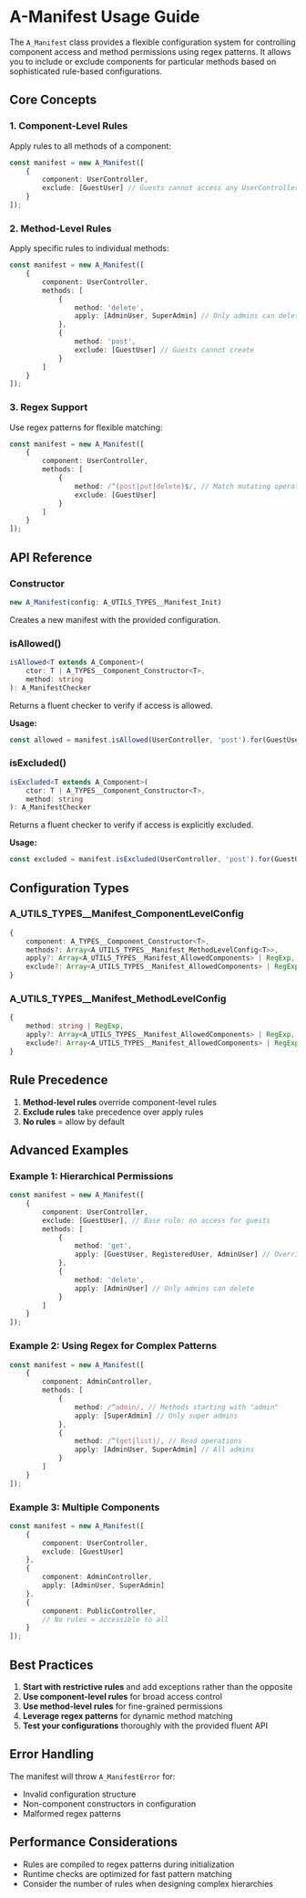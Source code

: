 # A-Manifest Usage Guide

The `A_Manifest` class provides a flexible configuration system for controlling component access and method permissions using regex patterns. It allows you to include or exclude components for particular methods based on sophisticated rule-based configurations.

## Core Concepts

### 1. **Component-Level Rules**
Apply rules to all methods of a component:

```typescript
const manifest = new A_Manifest([
    {
        component: UserController,
        exclude: [GuestUser] // Guests cannot access any UserController methods
    }
]);
```

### 2. **Method-Level Rules**
Apply specific rules to individual methods:

```typescript
const manifest = new A_Manifest([
    {
        component: UserController,
        methods: [
            {
                method: 'delete',
                apply: [AdminUser, SuperAdmin] // Only admins can delete
            },
            {
                method: 'post',
                exclude: [GuestUser] // Guests cannot create
            }
        ]
    }
]);
```

### 3. **Regex Support**
Use regex patterns for flexible matching:

```typescript
const manifest = new A_Manifest([
    {
        component: UserController,
        methods: [
            {
                method: /^(post|put|delete)$/, // Match mutating operations
                exclude: [GuestUser]
            }
        ]
    }
]);
```

## API Reference

### Constructor
```typescript
new A_Manifest(config: A_UTILS_TYPES__Manifest_Init)
```

Creates a new manifest with the provided configuration.

### isAllowed()
```typescript
isAllowed<T extends A_Component>(
    ctor: T | A_TYPES__Component_Constructor<T>,
    method: string
): A_ManifestChecker
```

Returns a fluent checker to verify if access is allowed.

**Usage:**
```typescript
const allowed = manifest.isAllowed(UserController, 'post').for(GuestUser);
```

### isExcluded()
```typescript
isExcluded<T extends A_Component>(
    ctor: T | A_TYPES__Component_Constructor<T>,
    method: string
): A_ManifestChecker
```

Returns a fluent checker to verify if access is explicitly excluded.

**Usage:**
```typescript
const excluded = manifest.isExcluded(UserController, 'post').for(GuestUser);
```

## Configuration Types

### A_UTILS_TYPES__Manifest_ComponentLevelConfig
```typescript
{
    component: A_TYPES__Component_Constructor<T>,
    methods?: Array<A_UTILS_TYPES__Manifest_MethodLevelConfig<T>>,
    apply?: Array<A_UTILS_TYPES__Manifest_AllowedComponents> | RegExp,
    exclude?: Array<A_UTILS_TYPES__Manifest_AllowedComponents> | RegExp
}
```

### A_UTILS_TYPES__Manifest_MethodLevelConfig
```typescript
{
    method: string | RegExp,
    apply?: Array<A_UTILS_TYPES__Manifest_AllowedComponents> | RegExp,
    exclude?: Array<A_UTILS_TYPES__Manifest_AllowedComponents> | RegExp
}
```

## Rule Precedence

1. **Method-level rules** override component-level rules
2. **Exclude rules** take precedence over apply rules
3. **No rules** = allow by default

## Advanced Examples

### Example 1: Hierarchical Permissions
```typescript
const manifest = new A_Manifest([
    {
        component: UserController,
        exclude: [GuestUser], // Base rule: no access for guests
        methods: [
            {
                method: 'get',
                apply: [GuestUser, RegisteredUser, AdminUser] // Override: guests can read
            },
            {
                method: 'delete',
                apply: [AdminUser] // Only admins can delete
            }
        ]
    }
]);
```

### Example 2: Using Regex for Complex Patterns
```typescript
const manifest = new A_Manifest([
    {
        component: AdminController,
        methods: [
            {
                method: /^admin/, // Methods starting with "admin"
                apply: [SuperAdmin] // Only super admins
            },
            {
                method: /^(get|list)/, // Read operations
                apply: [AdminUser, SuperAdmin] // All admins
            }
        ]
    }
]);
```

### Example 3: Multiple Components
```typescript
const manifest = new A_Manifest([
    {
        component: UserController,
        exclude: [GuestUser]
    },
    {
        component: AdminController,
        apply: [AdminUser, SuperAdmin]
    },
    {
        component: PublicController,
        // No rules = accessible to all
    }
]);
```

## Best Practices

1. **Start with restrictive rules** and add exceptions rather than the opposite
2. **Use component-level rules** for broad access control
3. **Use method-level rules** for fine-grained permissions
4. **Leverage regex patterns** for dynamic method matching
5. **Test your configurations** thoroughly with the provided fluent API

## Error Handling

The manifest will throw `A_ManifestError` for:
- Invalid configuration structure
- Non-component constructors in configuration
- Malformed regex patterns

## Performance Considerations

- Rules are compiled to regex patterns during initialization
- Runtime checks are optimized for fast pattern matching
- Consider the number of rules when designing complex hierarchies